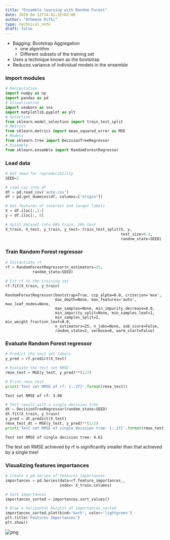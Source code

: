 ```yaml
---
title: "Ensemble learning with Random Forest"
date: 2020-04-12T14:41:32+02:00
author: "Othmane Rifki"
type: technical_note
draft: false
---
```

- Bagging: Bootstrap Aggregation
    - one algorithm
    - Different subsets of the training set
- Uses a technique known as the bootstrap
- Reduces variance of individual models in the ensemble

### Import modules


```python
# Manipulation
import numpy as np
import pandas as pd
# Visualization
import seaborn as sns
import matplotlib.pyplot as plt
# Selection
from sklearn.model_selection import train_test_split
# Metrics
from sklearn.metrics import mean_squared_error as MSE
# Models
from sklearn.tree import DecisionTreeRegressor
# Ensemble
from sklearn.ensemble import RandomForestRegressor
```

### Load data


```python
# Set seed for reproducibility
SEED=1

# read csv into df
df = pd.read_csv('auto.csv')
df = pd.get_dummies(df, columns=["origin"])

# Get features of interest and target labels
X = df.iloc[:,1:]
y = df.iloc[:, 0]

# Split dataset into 80% train, 20% test
X_train, X_test, y_train, y_test= train_test_split(X, y, 
                                                   test_size=0.2, 
                                                   random_state=SEED)
```

### Train Random Forest regressor


```python
# Instantiate rf
rf = RandomForestRegressor(n_estimators=25,
            random_state=SEED)
            
# Fit rf to the training set    
rf.fit(X_train, y_train) 
```




    RandomForestRegressor(bootstrap=True, ccp_alpha=0.0, criterion='mse',
                          max_depth=None, max_features='auto', max_leaf_nodes=None,
                          max_samples=None, min_impurity_decrease=0.0,
                          min_impurity_split=None, min_samples_leaf=1,
                          min_samples_split=2, min_weight_fraction_leaf=0.0,
                          n_estimators=25, n_jobs=None, oob_score=False,
                          random_state=2, verbose=0, warm_start=False)



### Evaluate Random Forest regressor


```python
# Predict the test set labels
y_pred = rf.predict(X_test)

# Evaluate the test set RMSE
rmse_test = MSE(y_test, y_pred)**(1/2)

# Print rmse_test
print('Test set RMSE of rf: {:.2f}'.format(rmse_test))
```

    Test set RMSE of rf: 3.98



```python
# Test result with a single decision tree
dt = DecisionTreeRegressor(random_state=SEED)
dt.fit(X_train, y_train)
y_pred = dt.predict(X_test)
rmse_test_dt = MSE(y_test, y_pred)**(1/2)
print('Test set RMSE of single decision tree: {:.2f}'.format(rmse_test_dt))
```

    Test set RMSE of single decision tree: 4.61


The test set RMSE achieved by rf is significantly smaller than that achieved by a single tree!

### Visualizing features importances


```python
# Create a pd.Series of features importances
importances = pd.Series(data=rf.feature_importances_,
                        index= X_train.columns)

# Sort importances
importances_sorted = importances.sort_values()

# Draw a horizontal barplot of importances_sorted
importances_sorted.plot(kind='barh', color='lightgreen')
plt.title('Features Importances')
plt.show()
```


    
![png](randomforest_13_0.png)
    

